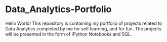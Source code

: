 # Data_Analytics-Portfolio

Hello World! This repository is containing my portfolio of projects related to Data Analytics completed by me for self learning, and for fun. 
The projects will be presented in the form of iPython Notebooks and SQL.
